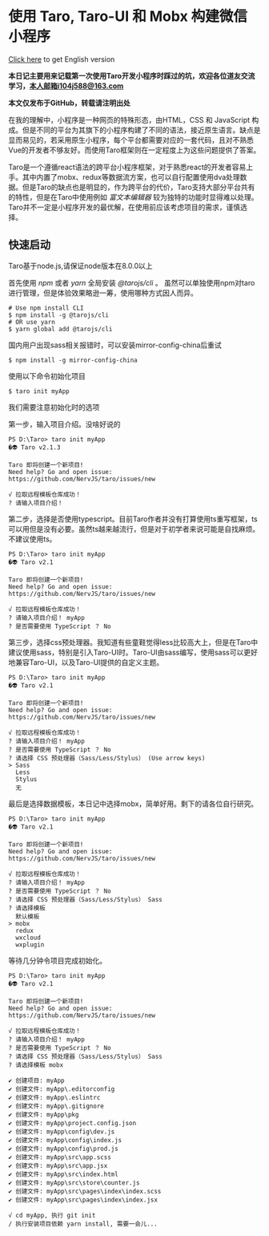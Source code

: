 # 使用 Taro, Taro-UI 和 Mobx 构建微信小程序

 [Click here](https://github.com/lolipopluxury/Diary-of-taro/blob/master/README-EN.md) to get English version
 
 **本日记主要用来记载第一次使用Taro开发小程序时踩过的坑，欢迎各位道友交流学习，本人邮箱i104j588@163.com**
 
 **本文仅发布于GitHub，转载请注明出处**
 
在我的理解中，小程序是一种网页的特殊形态，由HTML，CSS 和 JavaScript 构成。但是不同的平台为其旗下的小程序构建了不同的语法，接近原生语言。缺点是显而易见的，若采用原生小程序，每个平台都需要对应的一套代码，且对不熟悉Vue的开发者不够友好。而使用Taro框架则在一定程度上为这些问题提供了答案。

Taro是一个遵循react语法的跨平台小程序框架，对于熟悉react的开发者容易上手。其中内置了mobx、redux等数据流方案，也可以自行配置使用dva处理数据。但是Taro的缺点也是明显的，作为跨平台的代价，Taro支持大部分平台共有的特性，但是在Taro中使用例如 _富文本编辑器_ 较为独特的功能时显得难以处理。Taro并不一定是小程序开发的最优解，在使用前应该考虑项目的需求，谨慎选择。

## 快速启动

Taro基于node.js,请保证node版本在8.0.0以上

首先使用 _npm_ 或者 _yarn_ 全局安装 _@tarojs/cli_ 。 虽然可以单独使用npm对taro进行管理，但是体验效果略逊一筹，使用哪种方式因人而异。
```
# Use npm install CLI
$ npm install -g @tarojs/cli
# OR use yarn 
$ yarn global add @tarojs/cli
```
国内用户出现sass相关报错时，可以安装mirror-config-china后重试
```
$ npm install -g mirror-config-china
```
使用以下命令初始化项目
```
$ taro init myApp
```
我们需要注意初始化时的选项

第一步，输入项目介绍。没啥好说的
```
PS D:\Taro> taro init myApp
�👽 Taro v2.1.3

Taro 即将创建一个新项目!
Need help? Go and open issue: https://github.com/NervJS/taro/issues/new

√ 拉取远程模板仓库成功！
? 请输入项目介绍！
```

第二步，选择是否使用typescript。目前Taro作者并没有打算使用ts重写框架，ts可以用但是没有必要。虽然ts越来越流行，但是对于初学者来说可能是自找麻烦。不建议使用ts。
```
PS D:\Taro> taro init myApp
�👽 Taro v2.1

Taro 即将创建一个新项目!
Need help? Go and open issue: https://github.com/NervJS/taro/issues/new

√ 拉取远程模板仓库成功！
? 请输入项目介绍！ myApp
? 是否需要使用 TypeScript ？ No
```

第三步，选择css预处理器。我知道有些童鞋觉得less比较高大上，但是在Taro中建议使用sass，特别是引入Taro-UI时。Taro-UI由sass编写，使用sass可以更好地兼容Taro-UI，以及Taro-UI提供的自定义主题。
```
PS D:\Taro> taro init myApp
�👽 Taro v2.1

Taro 即将创建一个新项目!
Need help? Go and open issue: https://github.com/NervJS/taro/issues/new

√ 拉取远程模板仓库成功！
? 请输入项目介绍！ myApp
? 是否需要使用 TypeScript ？ No
? 请选择 CSS 预处理器（Sass/Less/Stylus） (Use arrow keys)
> Sass 
  Less 
  Stylus
  无
```
最后是选择数据模板，本日记中选择mobx，简单好用。剩下的请各位自行研究。
```
PS D:\Taro> taro init myApp
�👽 Taro v2.1

Taro 即将创建一个新项目!
Need help? Go and open issue: https://github.com/NervJS/taro/issues/new

√ 拉取远程模板仓库成功！
? 请输入项目介绍！ myApp
? 是否需要使用 TypeScript ？ No
? 请选择 CSS 预处理器（Sass/Less/Stylus） Sass
? 请选择模板 
  默认模板   
> mobx       
  redux      
  wxcloud    
  wxplugin   
```
等待几分钟令项目完成初始化。
```
PS D:\Taro> taro init myApp
�👽 Taro v2.1

Taro 即将创建一个新项目!
Need help? Go and open issue: https://github.com/NervJS/taro/issues/new

√ 拉取远程模板仓库成功！
? 请输入项目介绍！ myApp
? 是否需要使用 TypeScript ？ No
? 请选择 CSS 预处理器（Sass/Less/Stylus） Sass
? 请选择模板 mobx

✔ 创建项目: myApp
✔ 创建文件: myApp\.editorconfig
✔ 创建文件: myApp\.eslintrc    
✔ 创建文件: myApp\.gitignore   
✔ 创建文件: myApp\pkg
✔ 创建文件: myApp\project.config.json
✔ 创建文件: myApp\config\dev.js
✔ 创建文件: myApp\config\index.js
✔ 创建文件: myApp\config\prod.js
✔ 创建文件: myApp\src\app.scss
✔ 创建文件: myApp\src\app.jsx
✔ 创建文件: myApp\src\index.html
✔ 创建文件: myApp\src\store\counter.js
✔ 创建文件: myApp\src\pages\index\index.scss
✔ 创建文件: myApp\src\pages\index\index.jsx

√ cd myApp, 执行 git init
/ 执行安装项目依赖 yarn install, 需要一会儿...
```
